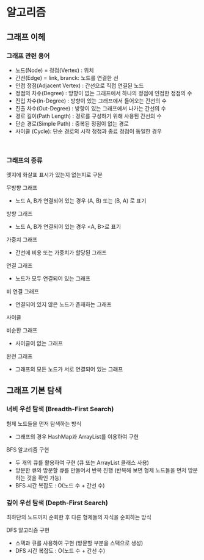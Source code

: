# 알고리즘 
## 그래프 이헤
### 그래프 관련 용어  
+ 노드(Node) = 정점(Vertex) : 위치
+ 간선(Edge) = link, branck: 노드를 연결한 선 
+ 인접 정점(Adjacent Vertex) : 간선으로 직접 연결된 노드
+ 정점의 차수(Degree) : 방향이 없는 그래프에서 하나의 정점에 인접한 정점의 수
+ 진입 차수(In-Degree) : 방향이 있는 그래프에서 들어오는 간선의 수
+ 진출 차수(Out-Degree) : 방향이 있는 그래프에서 나가는 간선의 수
+ 경로 길이(Path Length) : 경로를 구성하기 위해 사용된 간선의 수
+ 단순 경로(Simple Path) : 중복된 정점이 없는 경로
+ 사이클 (Cycle): 단순 경로의 시작 정점과 종료 정점이 동일한 경우  

<br>

### 그래프의 종류   
엣지에 화살표 표시가 있는지 없는지로 구분 

무방향 그래프    
+ 노드 A, B가 연결되어 있는 경우 (A, B) 또는 (B, A) 로 표기

방향 그래프
+ 노드 A, B가 연결되어 있는 경우 <A, B>로 표기  

가중치 그래프
+ 간선에 비용 또는 가중치가 할당된 그래프  

연결 그래프 
+ 노드가 모두 연결되어 있는 그래프

비 연결 그래프
+ 연결되어 있지 않은 노드가 존재하는 그래프

사이클

비순환 그래프
+ 사이클이 없는 그래프

완전 그래프
+ 그래프의 모든 노드가 서로 연결되어 있는 그래프

## 그래프 기본 탐색
### 너비 우선 탐색 (Breadth-First Search)
형제 노드들을 먼저 탐색하는 방식  
+ 그래프의 경우 HashMap과 ArrayList를 이용하여 구현  

BFS 알고리즘 구현
+ 두 개의 큐를 활용하여 구현 (큐 또는 ArrayList 클래스 사용)
+ 방문한 큐와 방문할 큐를 만들어서 반복 진행 (반복해 보면 형제 노드들을 먼저 방문하는 것을 확인 가능)
+ BFS 시간 복잡도 : O(노드 수 + 간선 수)

### 깊이 우선 탐색 (Depth-First Search)
최하단의 노드까지 순회한 후 다른 형제들의 자식을 순회하는 방식  

DFS 알고리즘 구현
+ 스택과 큐를 사용하여 구현 (방문할 부분을 스택으로 생성)
+ DFS 시간 복잡도 : O(노드 수 + 간선 수)